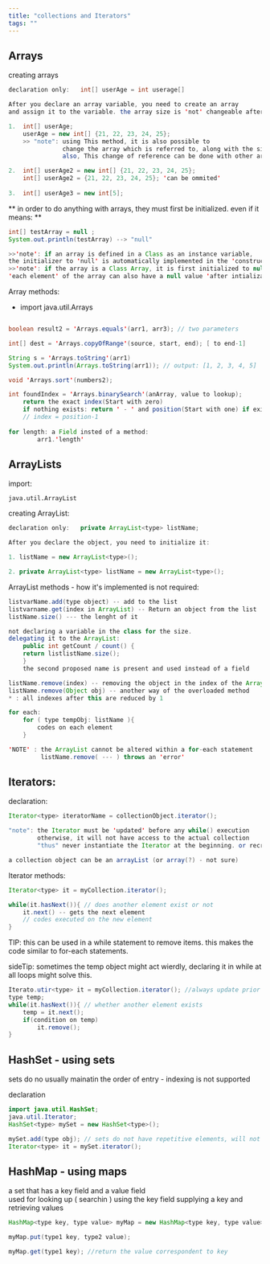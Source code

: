 ```yaml
---
title: "collections and Iterators"
tags: ""
---
```

## Arrays

creating arrays

```java
declaration only:	int[] userAge = int userage[]

After you declare an array variable, you need to create an array
and assign it to the variable. the array size is 'not' changeable afterwards:

1.	int[] userAge;
	userAge = new int[] {21, 22, 23, 24, 25};
	>> "note": using This method, it is also possible to 
			   change the array which is referred to, along with the size of course.
			   also, This change of reference can be done with other array object, 'regardless of size'

2.	int[] userAge2 = new int[] {21, 22, 23, 24, 25};
	int[] userAge2 = {21, 22, 23, 24, 25}; 'can be ommited'
        
3.	int[] userAge3 = new int[5];
```

** in order to do anything with arrays, they must first be initialized. even if it means: **

```java
int[] testArray = null ;
System.out.println(testArray) --> "null"

>>'note': if an array is defined in a Class as an instance variable,
the initializer to 'null' is automatically implemented in the 'constructor'
>>'note': if the array is a Class Array, it is first initialized to null, however
'each element' of the array can also have a null value 'after intialization' of some of them. -'null array'
```

Array methods:

-   import java.util.Arrays

```java

boolean result2 = 'Arrays.equals'(arr1, arr3); // two parameters

int[] dest = 'Arrays.copyOfRange'(source, start, end); [ to end-1]

String s = 'Arrays.toString'(arr1)
System.out.println(Arrays.toString(arr1)); // output: [1, 2, 3, 4, 5]

void 'Arrays.sort'(numbers2);

int foundIndex = 'Arrays.binarySearch'(anArray, value to lookup);
	return the exact index(Start with zero)
	if nothing exists: return ' - ' and position(Start with one) if existed
    // index = position-1
	
for length: a Field insted of a method:
		arr1.'length'

```

## ArrayLists

import:

    java.util.ArrayList

creating ArrayList:

```java
declaration only:	private ArrayList<type> listName; 

After you declare the object, you need to initialize it:

1. listName = new ArrayList<type>();

2. private ArrayList<type> listName = new ArrayList<type>();
```

ArrayList methods - how it's implemented is not required:

```java
listvarName.add(type object) -- add to the list
listvarname.get(index in ArrayList) -- Return an object from the list
listName.size() --- the lenght of it

not declaring a variable in the class for the size.
delegating it to the ArrayList:
	public int getCount / count() {
    return listlistName.size();
    }
	the second proposed name is present and used instead of a field

listName.remove(index) -- removing the object in the index of the ArrayList
listName.remove(Object obj) -- another way of the overloaded method
* : all indexes after this are reduced by 1

for each:
	for ( type tempObj: listName ){
    	codes on each element
    }

'NOTE' : the ArrayList cannot be altered within a for-each statement
		 listName.remove( --- ) throws an 'error'
```

## Iterators:

declaration:

```java
Iterator<type> iteratorName = collectionObject.iterator();

"note": the Iterator must be 'updated' before any while() execution
		otherwise, it will not have access to the actual collection
        "thus" never instantiate the Iterator at the beginning. or recreate[update] it before while()

a collection object can be an arrayList (or array(?) - not sure)
```

Iterator methods:

```java
Iterator<type> it = myCollection.iterator();

while(it.hasNext()){ // does another element exist or not
    it.next() -- gets the next element
    // codes executed on the new element
}
```

TIP: this can be used in a while statement to remove items.
       this makes the code similar to for-each statements.  

sideTip: sometimes the temp object might act wierdly,
		 declaring it in while at all loops might solve this.

```java
Iterato.utir<type> it = myCollection.iterator(); //always update prior to iteration
type temp;
while(it.hasNext()){ // whether another element exists
	temp = it.next();
	if(condition on temp)
        it.remove();
}
```

## HashSet - using sets

sets do no usually mainatin the order of entry - indexing is not supported  

declaration

```java
import java.util.HashSet;
java.util.Iterator;
HashSet<type> mySet = new HashSet<type>();

mySet.add(type obj); // sets do not have repetitive elements, will not be added if exists
Iterator<type> it = mySet.iterator();
```

## HashMap - using maps

a set that has a key field and a value field  
used for looking up ( searchin ) using the key field
supplying a key and retrieving values

```java
HashMap<type key, type value> myMap = new HashMap<type key, type value>();

myMap.put(type1 key, type2 value);

myMap.get(type1 key); //return the value correspondent to key

```
